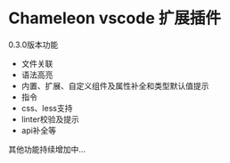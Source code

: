 # Chameleon vscode 扩展插件

0.3.0版本功能
- 文件关联
- 语法高亮
- 内置、扩展、自定义组件及属性补全和类型默认值提示
- 指令
- css、less支持
- linter校验及提示
- api补全等

其他功能持续增加中...
